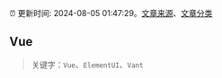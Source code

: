 :alarm_clock: 更新时间: 2024-08-05 01:47:29。[文章来源](/README.md)、[文章分类](/TAGS.md)

## Vue


> 关键字：`Vue`、`ElementUI`、`Vant`




